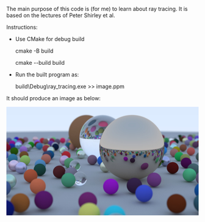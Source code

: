 The main purpose of this code is (for me) to learn about ray tracing. It is based on the lectures of Peter Shirley et al.

Instructions:

- Use CMake for debug build

  cmake -B build

  cmake --build build

- Run the built program as:

  build\Debug\ray_tracing.exe >> image.ppm

It should produce an image as below:

![image](https://github.com/tqv-notes/ray_tracing/blob/main/image.jpg)

